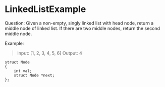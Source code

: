 # LinkedListExample

Question:
Given a non-empty, singly linked list with head node, return a middle node of linked list. If there are two middle nodes, return the second middle node. 

Example:
> Input: [1, 2, 3, 4, 5, 6]
> Output: 4 

``` c=1
struct Node
{
    int val;
    struct Node *next; 
};
```
